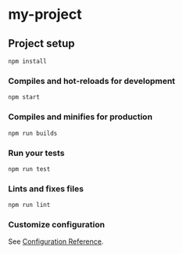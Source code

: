 # my-project

## Project setup

```
npm install
```

### Compiles and hot-reloads for development

```
npm start
```

### Compiles and minifies for production

```
npm run builds
```

### Run your tests

```
npm run test
```

### Lints and fixes files

```
npm run lint
```

### Customize configuration

See [Configuration Reference](https://cli.vuejs.org/config/).
